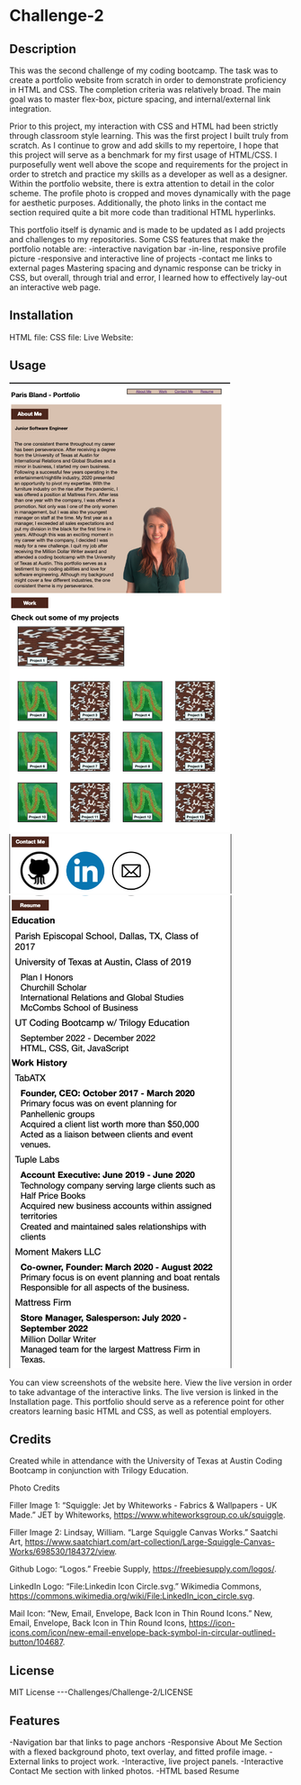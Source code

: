 # Challenge-2

## Description
This was the second challenge of my coding bootcamp. The task was to create a portfolio website from scratch in order to demonstrate proficiency in HTML and CSS.  The completion criteria was relatively broad. The main goal was to master flex-box, picture spacing, and internal/external link integration.

Prior to this project, my interaction with CSS and HTML had been strictly through classroom style learning. This was the first project I built truly from scratch. As I continue to grow and add skills to my repertoire, I hope that this project will serve as a benchmark for my first usage of HTML/CSS. I purposefully went well above the scope and requirements for the project in order to stretch and practice my skills as a developer as well as a designer. Within the portfolio website, there is extra attention to detail in the color scheme. The profile photo is cropped and moves dynamically with the page for aesthetic purposes. Additionally, the photo links in the contact me section required quite a bit more code than traditional HTML hyperlinks.

This portfolio itself is dynamic and is made to be updated as I add projects and challenges to my repositories. Some CSS features that make the portfolio notable are:
	-interactive navigation bar
	-in-line, responsive profile picture
	-responsive and interactive line of projects
	-contact me links to external pages
Mastering spacing and dynamic response can be tricky in CSS, but overall, through trial and error, I learned how to effectively lay-out an interactive web page.

## Installation
HTML file:
CSS file:
Live Website:

## Usage
![Live Website 1](images/Screen%20Shot%202022-09-27%20at%205.26.09%20PM.png)
![Live Website 2](images/Screen%20Shot%202022-09-27%20at%205.26.41%20PM.png)
![Live Website 3](images/Screen%20Shot%202022-09-27%20at%205.26.50%20PM.png)

You can view screenshots of the website here. View the live version in order to take advantage of the interactive links. The live version is linked in the Installation page. This portfolio should serve as a reference point for other creators learning basic HTML and CSS, as well as potential employers.


## Credits
Created while in attendance with the University of Texas at Austin Coding Bootcamp in conjunction with Trilogy Education.

Photo Credits

Filler Image 1: 
“Squiggle: Jet by Whiteworks - Fabrics &amp; Wallpapers - UK Made.” JET by Whiteworks, https://www.whiteworksgroup.co.uk/squiggle. 

Filler Image 2: 
Lindsay, William. “Large Squiggle Canvas Works.” Saatchi Art, https://www.saatchiart.com/art-collection/Large-Squiggle-Canvas-Works/698530/184372/view. 

Github Logo: 
“Logos.” Freebie Supply, https://freebiesupply.com/logos/. 

LinkedIn Logo: 
“File:Linkedin Icon Circle.svg.” Wikimedia Commons, https://commons.wikimedia.org/wiki/File:LinkedIn_icon_circle.svg. 

Mail Icon: 
“New, Email, Envelope, Back Icon in Thin Round Icons.” New, Email, Envelope, Back Icon in Thin Round Icons, https://icon-icons.com/icon/new-email-envelope-back-symbol-in-circular-outlined-button/104687. 

## License
MIT License
---Challenges/Challenge-2/LICENSE

## Features
-Navigation bar that links to page anchors
-Responsive About Me Section with a flexed background photo, text overlay, and fitted profile image.
-External links to project work.
-Interactive, live project panels.
-Interactive Contact Me section with linked photos.
-HTML based Resume